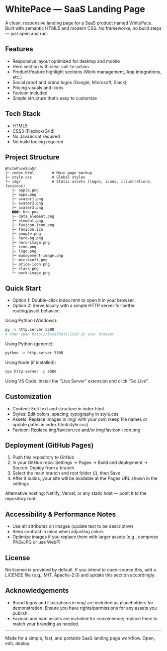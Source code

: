 # WhitePace — SaaS Landing Page

A clean, responsive landing page for a SaaS product named WhitePace. Built with semantic HTML5 and modern CSS. No frameworks, no build steps — just open and run.

## Features
- Responsive layout optimized for desktop and mobile
- Hero section with clear call-to-action
- Product/feature highlight sections (Work management, App integrations, etc.)
- Social proof and brand logos (Google, Microsoft, Slack)
- Pricing visuals and icons
- Favicon included
- Simple structure that’s easy to customize

## Tech Stack
- HTML5
- CSS3 (Flexbox/Grid)
- No JavaScript required
- No build tooling required

## Project Structure
```
WhitePaceSaaS/
├─ index.html        # Main page markup
├─ style.css         # Global styles
└─ img/              # Static assets (logos, icons, illustrations, favicons)
   ├─ apple.png
   ├─ apps.png
   ├─ avater1.png
   ├─ avater2.png
   ├─ avater3.png
   ���─ btn.png
   ├─ data_element.png
   ├─ element.png
   ├─ favicon-icon.png
   ├─ favicon.ico
   ├─ google.png
   ├─ hero-bg.png
   ├─ hero-image.png
   ├─ icon.png
   ├─ logo.png
   ├─ management-image.png
   ├─ microsoft.png
   ├─ price-icon.png
   ├─ slack.png
   └─ work-image.png
```

## Quick Start
- Option 1: Double-click index.html to open it in your browser.
- Option 2: Serve locally with a simple HTTP server for better routing/asset behavior:

Using Python (Windows):
```bash
py -m http.server 5500
# then open http://localhost:5500 in your browser
```
Using Python (generic):
```bash
python -m http.server 5500
```
Using Node (if installed):
```bash
npx http-server -p 5500
```
Using VS Code: install the “Live Server” extension and click “Go Live”.

## Customization
- Content: Edit text and structure in index.html
- Styles: Edit colors, spacing, typography in style.css
- Assets: Replace images in img/ with your own (keep file names or update paths in index.html/style.css)
- Favicon: Replace img/favicon.ico and/or img/favicon-icon.png

## Deployment (GitHub Pages)
1. Push this repository to GitHub
2. In your GitHub repo: Settings → Pages → Build and deployment → Source: Deploy from a branch
3. Select the main branch and root folder (/), then Save
4. After it builds, your site will be available at the Pages URL shown in the settings

Alternative hosting: Netlify, Vercel, or any static host — point it to the repository root.

## Accessibility & Performance Notes
- Use alt attributes on images (update text to be descriptive)
- Keep contrast in mind when adjusting colors
- Optimize images if you replace them with larger assets (e.g., compress PNG/JPG or use WebP)

## License
No license is provided by default. If you intend to open-source this, add a LICENSE file (e.g., MIT, Apache-2.0) and update this section accordingly.

## Acknowledgements
- Brand logos and illustrations in img/ are included as placeholders for demonstration. Ensure you have rights/permissions for any assets you publish.
- Favicon and icon assets are included for convenience; replace them to match your branding as needed.

---
Made for a simple, fast, and portable SaaS landing page workflow. Open, edit, deploy.
